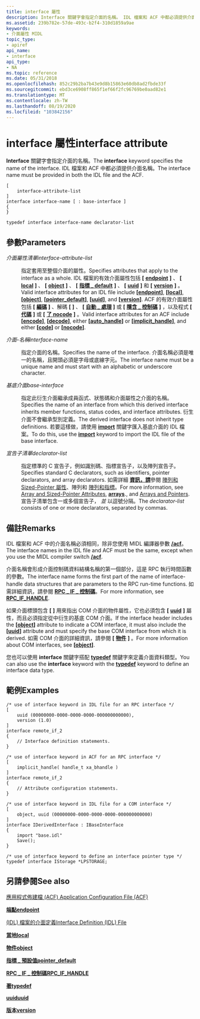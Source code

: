 ```yaml
---
title: interface 屬性
description: Interface 關鍵字會指定介面的名稱。 IDL 檔案和 ACF 中都必須提供介面名稱。
ms.assetid: 239b782e-57de-493c-b2f4-310d1859a9ae
keywords:
- 介面屬性 MIDL
topic_type:
- apiref
api_name:
- interface
api_type:
- NA
ms.topic: reference
ms.date: 05/31/2018
ms.openlocfilehash: 852c29b2ba7b43e9d8b15863e60db8ad2fbde33f
ms.sourcegitcommit: ebd3ce6908ff865f1ef66f2fc96769be0aad82e1
ms.translationtype: MT
ms.contentlocale: zh-TW
ms.lasthandoff: 08/19/2020
ms.locfileid: "103842156"
---
```

# <a name="interface-attribute"></a><span data-ttu-id="3d5e6-105">interface 屬性</span><span class="sxs-lookup"><span data-stu-id="3d5e6-105">interface attribute</span></span>

<span data-ttu-id="3d5e6-106">**Interface** 關鍵字會指定介面的名稱。</span><span class="sxs-lookup"><span data-stu-id="3d5e6-106">The **interface** keyword specifies the name of the interface.</span></span> <span data-ttu-id="3d5e6-107">IDL 檔案和 ACF 中都必須提供介面名稱。</span><span class="sxs-lookup"><span data-stu-id="3d5e6-107">The interface name must be provided in both the IDL file and the ACF.</span></span>

``` syntax
[ 
    interface-attribute-list 
] 
interface interface-name [ : base-interface ]
{
}

typedef interface interface-name declarator-list
```

## <a name="parameters"></a><span data-ttu-id="3d5e6-108">參數</span><span class="sxs-lookup"><span data-stu-id="3d5e6-108">Parameters</span></span>

<dl> <dt>

<span data-ttu-id="3d5e6-109">*介面屬性清單*</span><span class="sxs-lookup"><span data-stu-id="3d5e6-109">*interface-attribute-list*</span></span> 
</dt> <dd>

<span data-ttu-id="3d5e6-110">指定套用至整個介面的屬性。</span><span class="sxs-lookup"><span data-stu-id="3d5e6-110">Specifies attributes that apply to the interface as a whole.</span></span> <span data-ttu-id="3d5e6-111">IDL 檔案的有效介面屬性包括 **\[** [**endpoint**](endpoint.md) **\]** 、 **\[** [**local**](local.md) **\]** 、 **\[** [**object**](object.md) **\]** 、 **\[** [**指標 \_ default**](pointer-default.md) **\]** 、 **\[** [**uuid**](uuid.md) **\]** 和 **\[** [**version**](version.md) **\]** 。</span><span class="sxs-lookup"><span data-stu-id="3d5e6-111">Valid interface attributes for an IDL file include **\[**[**endpoint**](endpoint.md)**\]**, **\[**[**local**](local.md)**\]**, **\[**[**object**](object.md)**\]**, **\[**[**pointer\_default**](pointer-default.md)**\]**, **\[**[**uuid**](uuid.md)**\]**, and **\[**[**version**](version.md)**\]**.</span></span> <span data-ttu-id="3d5e6-112">ACF 的有效介面屬性包括 **\[** [**編碼**](encode.md) **\]** 、解碼 **\[** [](decode.md) **\]** 、 **\[** [**自動 \_ 處理**](auto-handle.md) **\]** 或 **\[** [**隱含 \_ 控制碼**](implicit-handle.md) **\]** ，以及程式 **\[** [**代碼**](code.md) **\]** 或 **\[** [**了 nocode**](nocode.md) **\]** 。</span><span class="sxs-lookup"><span data-stu-id="3d5e6-112">Valid interface attributes for an ACF include **\[**[**encode**](encode.md)**\]**, **\[**[**decode**](decode.md)**\]**, either **\[**[**auto\_handle**](auto-handle.md)**\]** or **\[**[**implicit\_handle**](implicit-handle.md)**\]**, and either **\[**[**code**](code.md)**\]** or **\[**[**nocode**](nocode.md)**\]**.</span></span>

</dd> <dt>

<span data-ttu-id="3d5e6-113">*介面-名稱*</span><span class="sxs-lookup"><span data-stu-id="3d5e6-113">*interface-name*</span></span> 
</dt> <dd>

<span data-ttu-id="3d5e6-114">指定介面的名稱。</span><span class="sxs-lookup"><span data-stu-id="3d5e6-114">Specifies the name of the interface.</span></span> <span data-ttu-id="3d5e6-115">介面名稱必須是唯一的名稱，且開頭必須是字母或底線字元。</span><span class="sxs-lookup"><span data-stu-id="3d5e6-115">The interface name must be a unique name and must start with an alphabetic or underscore character.</span></span>

</dd> <dt>

<span data-ttu-id="3d5e6-116">*基底介面*</span><span class="sxs-lookup"><span data-stu-id="3d5e6-116">*base-interface*</span></span> 
</dt> <dd>

<span data-ttu-id="3d5e6-117">指定此衍生介面繼承成員函式、狀態碼和介面屬性之介面的名稱。</span><span class="sxs-lookup"><span data-stu-id="3d5e6-117">Specifies the name of an interface from which this derived interface inherits member functions, status codes, and interface attributes.</span></span> <span data-ttu-id="3d5e6-118">衍生介面不會繼承型別定義。</span><span class="sxs-lookup"><span data-stu-id="3d5e6-118">The derived interface does not inherit type definitions.</span></span> <span data-ttu-id="3d5e6-119">若要這樣做，請使用 [**import**](import.md) 關鍵字匯入基底介面的 IDL 檔案。</span><span class="sxs-lookup"><span data-stu-id="3d5e6-119">To do this, use the [**import**](import.md) keyword to import the IDL file of the base interface.</span></span>

</dd> <dt>

<span data-ttu-id="3d5e6-120">*宣告子清單*</span><span class="sxs-lookup"><span data-stu-id="3d5e6-120">*declarator-list*</span></span> 
</dt> <dd>

<span data-ttu-id="3d5e6-121">指定標準的 C 宣告子，例如識別碼、指標宣告子，以及陣列宣告子。</span><span class="sxs-lookup"><span data-stu-id="3d5e6-121">Specifies standard C declarators, such as identifiers, pointer declarators, and array declarators.</span></span> <span data-ttu-id="3d5e6-122">如需詳細 [**資訊，請**](arrays-1.md)參閱 [陣列和 Sized-Pointer 屬性](array-and-sized-pointer-attributes.md)、陣列和 [陣列和指標](/windows/desktop/Rpc/arrays-and-pointers)。</span><span class="sxs-lookup"><span data-stu-id="3d5e6-122">For more information, see [Array and Sized-Pointer Attributes](array-and-sized-pointer-attributes.md), [**arrays**](arrays-1.md)., and [Arrays and Pointers](/windows/desktop/Rpc/arrays-and-pointers).</span></span> <span data-ttu-id="3d5e6-123">宣告子清單包含一或多個宣告子， *並* 以逗號分隔。</span><span class="sxs-lookup"><span data-stu-id="3d5e6-123">The *declarator-list* consists of one or more declarators, separated by commas.</span></span>

</dd> </dl>

## <a name="remarks"></a><span data-ttu-id="3d5e6-124">備註</span><span class="sxs-lookup"><span data-stu-id="3d5e6-124">Remarks</span></span>

<span data-ttu-id="3d5e6-125">IDL 檔案和 ACF 中的介面名稱必須相同，除非您使用 MIDL 編譯器參數 [**/acf**](-acf.md)。</span><span class="sxs-lookup"><span data-stu-id="3d5e6-125">The interface names in the IDL file and ACF must be the same, except when you use the MIDL compiler switch [**/acf**](-acf.md).</span></span>

<span data-ttu-id="3d5e6-126">介面名稱會形成介面控制碼資料結構名稱的第一個部分，這是 RPC 執行時間函數的參數。</span><span class="sxs-lookup"><span data-stu-id="3d5e6-126">The interface name forms the first part of the name of interface-handle data structures that are parameters to the RPC run-time functions.</span></span> <span data-ttu-id="3d5e6-127">如需詳細資訊，請參閱 [**RPC \_ IF \_ 控制碼**](/windows/desktop/Rpc/rpc-if-handle)。</span><span class="sxs-lookup"><span data-stu-id="3d5e6-127">For more information, see [**RPC\_IF\_HANDLE**](/windows/desktop/Rpc/rpc-if-handle).</span></span>

<span data-ttu-id="3d5e6-128">如果介面標頭包含 **\[** [](object.md) **\]** 用來指出 COM 介面的物件屬性，它也必須包含 **\[** [**uuid**](uuid.md) **\]** 屬性，而且必須指定從中衍生的基底 COM 介面。</span><span class="sxs-lookup"><span data-stu-id="3d5e6-128">If the interface header includes the **\[**[**object**](object.md)**\]** attribute to indicate a COM interface, it must also include the **\[**[**uuid**](uuid.md)**\]** attribute and must specify the base COM interface from which it is derived.</span></span> <span data-ttu-id="3d5e6-129">如需 COM 介面的詳細資訊，請參閱 **\[** [**物件**](object.md) **\]** 。</span><span class="sxs-lookup"><span data-stu-id="3d5e6-129">For more information about COM interfaces, see **\[**[**object**](object.md)**\]**.</span></span>

<span data-ttu-id="3d5e6-130">您也可以使用 **interface** 關鍵字搭配 [**typedef**](typedef.md) 關鍵字來定義介面資料類型。</span><span class="sxs-lookup"><span data-stu-id="3d5e6-130">You can also use the **interface** keyword with the [**typedef**](typedef.md) keyword to define an interface data type.</span></span>

## <a name="examples"></a><span data-ttu-id="3d5e6-131">範例</span><span class="sxs-lookup"><span data-stu-id="3d5e6-131">Examples</span></span>

``` syntax
/* use of interface keyword in IDL file for an RPC interface */ 
[ 
    uuid (00000000-0000-0000-0000-000000000000), 
    version (1.0) 
] 
interface remote_if_2 
{  
    // Interface definition statements.
} 
 
/* use of interface keyword in ACF for an RPC interface */ 
[
    implicit_handle( handle_t xa_bhandle ) 
] 
interface remote_if_2 
{ 
    // Attribute configuration statements.
} 
 
/* use of interface keyword in IDL file for a COM interface */ 
[ 
    object, uuid (00000000-0000-0000-0000-000000000000) 
] 
interface IDerivedInterface : IBaseInterface 
{  
    import "base.idl" 
    Save(); 
} 
 
/* use of interface keyword to define an interface pointer type */ 
typedef interface IStorage *LPSTORAGE;
```

## <a name="see-also"></a><span data-ttu-id="3d5e6-132">另請參閱</span><span class="sxs-lookup"><span data-stu-id="3d5e6-132">See also</span></span>

<dl> <dt>

[<span data-ttu-id="3d5e6-133">應用程式佈建檔 (ACF) </span><span class="sxs-lookup"><span data-stu-id="3d5e6-133">Application Configuration File (ACF)</span></span>](application-configuration-file-acf-.md)
</dt> <dt>

[<span data-ttu-id="3d5e6-134">**端點**</span><span class="sxs-lookup"><span data-stu-id="3d5e6-134">**endpoint**</span></span>](endpoint.md)
</dt> <dt>

[<span data-ttu-id="3d5e6-135"> (IDL) 檔案的介面定義</span><span class="sxs-lookup"><span data-stu-id="3d5e6-135">Interface Definition (IDL) File</span></span>](interface-definition-idl-file.md)
</dt> <dt>

[<span data-ttu-id="3d5e6-136">**當地**</span><span class="sxs-lookup"><span data-stu-id="3d5e6-136">**local**</span></span>](local.md)
</dt> <dt>

[<span data-ttu-id="3d5e6-137">**物件**</span><span class="sxs-lookup"><span data-stu-id="3d5e6-137">**object**</span></span>](object.md)
</dt> <dt>

[<span data-ttu-id="3d5e6-138">**指標 \_ 預設值**</span><span class="sxs-lookup"><span data-stu-id="3d5e6-138">**pointer\_default**</span></span>](pointer-default.md)
</dt> <dt>

[<span data-ttu-id="3d5e6-139">**RPC \_ IF \_ 控制碼**</span><span class="sxs-lookup"><span data-stu-id="3d5e6-139">**RPC\_IF\_HANDLE**</span></span>](/windows/desktop/Rpc/rpc-if-handle)
</dt> <dt>

[<span data-ttu-id="3d5e6-140">**著**</span><span class="sxs-lookup"><span data-stu-id="3d5e6-140">**typedef**</span></span>](typedef.md)
</dt> <dt>

[<span data-ttu-id="3d5e6-141">**uuid**</span><span class="sxs-lookup"><span data-stu-id="3d5e6-141">**uuid**</span></span>](uuid.md)
</dt> <dt>

[<span data-ttu-id="3d5e6-142">**版本**</span><span class="sxs-lookup"><span data-stu-id="3d5e6-142">**version**</span></span>](version.md)
</dt> </dl>

 

 